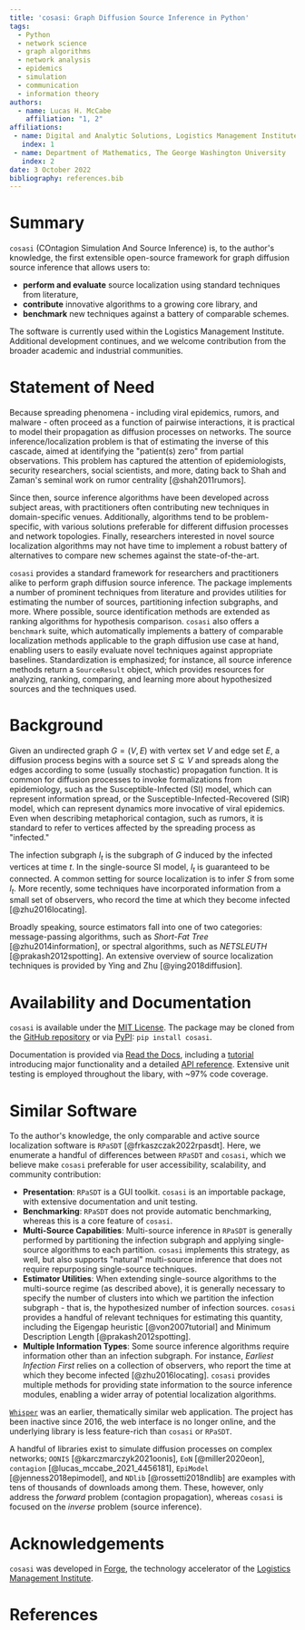 ```yaml
---
title: 'cosasi: Graph Diffusion Source Inference in Python'
tags:
  - Python
  - network science
  - graph algorithms
  - network analysis
  - epidemics
  - simulation
  - communication
  - information theory
authors:
  - name: Lucas H. McCabe
    affiliation: "1, 2"
affiliations:
 - name: Digital and Analytic Solutions, Logistics Management Institute
   index: 1
 - name: Department of Mathematics, The George Washington University
   index: 2
date: 3 October 2022
bibliography: references.bib
---
```



# Summary

`cosasi` (COntagion Simulation And Source Inference) is, to the author's knowledge, the first extensible open-source framework for graph diffusion source inference that allows users to:
- **perform and evaluate** source localization using standard techniques from literature,
- **contribute** innovative algorithms to a growing core library, and
- **benchmark** new techniques against a battery of comparable schemes.

The software is currently used within the Logistics Management Institute. Additional development continues, and we welcome contribution from the broader academic and industrial communities.

# Statement of Need

Because spreading phenomena - including viral epidemics, rumors, and malware - often proceed as a function of pairwise interactions, it is practical to model their propagation as diffusion processes on networks. The source inference/localization problem is that of estimating the inverse of this cascade, aimed at identifying the "patient(s) zero" from partial observations. This problem has captured the attention of epidemiologists, security researchers, social scientists, and more, dating back to Shah and Zaman's seminal work on rumor centrality [@shah2011rumors].

Since then, source inference algorithms have been developed across subject areas, with practitioners often contributing new techniques in domain-specific venues. Additionally, algorithms tend to be problem-specific, with various solutions preferable for different diffusion processes and network topologies. Finally, researchers interested in novel source localization algorithms may not have time to implement a robust battery of alternatives to compare new schemes against the state-of-the-art.

``cosasi`` provides a standard framework for researchers and practitioners alike to perform graph diffusion source inference. The package implements a number of prominent techniques from literature and provides utilities for estimating the number of sources, partitioning infection subgraphs, and more. Where possible, source identification methods are extended as ranking algorithms for hypothesis comparison. ``cosasi`` also offers a ``benchmark`` suite, which automatically implements a battery of comparable localization methods applicable to the graph diffusion use case at hand, enabling users to easily evaluate novel techniques against appropriate baselines. Standardization is emphasized; for instance, all source inference methods return a `SourceResult` object, which provides resources for analyzing, ranking, comparing, and learning more about hypothesized sources and the techniques used.

# Background

Given an undirected graph $G=(V, E)$ with vertex set $V$ and edge set $E$, a diffusion process begins with a source set $S \subseteq V$ and spreads along the edges according to some (usually stochastic) propagation function. It is common for diffusion processes to invoke formalizations from epidemiology, such as the Susceptible-Infected (SI) model, which can represent information spread, or the Susceptible-Infected-Recovered (SIR) model, which can represent dynamics more invocative of viral epidemics. Even when describing metaphorical contagion, such as rumors, it is standard to refer to vertices affected by the spreading process as "infected."

The infection subgraph $I_t$ is the subgraph of $G$ induced by the infected vertices at time $t$. In the single-source SI model, $I_t$ is guaranteed to be connected. A common setting for source localization is to infer $S$ from some $I_t$. More recently, some techniques have incorporated information from a small set of observers, who record the time at which they become infected [@zhu2016locating].

Broadly speaking, source estimators fall into one of two categories: message-passing algorithms, such as *Short-Fat Tree* [@zhu2014information], or spectral algorithms, such as *NETSLEUTH* [@prakash2012spotting]. An extensive overview of source localization techniques is provided by Ying and Zhu [@ying2018diffusion].



# Availability and Documentation

``cosasi`` is available under the [MIT License](https://choosealicense.com/licenses/mit/). The package may be cloned from the [GitHub repository](https://github.com/lmiconsulting/cosasi) or via [PyPI](https://pypi.org/project/cosasi/): ``pip install cosasi``.

Documentation is provided via [Read the Docs](https://cosasi.readthedocs.io/), including a [tutorial](https://cosasi.readthedocs.io/en/latest/tutorial.html) introducing major functionality and a detailed [API reference](https://cosasi.readthedocs.io/en/latest/apiref.html). Extensive unit testing is employed throughout the libary, with ~97% code coverage.


# Similar Software

To the author's knowledge, the only comparable and active source localization software is `RPaSDT` [@frkaszczak2022rpasdt]. Here, we enumerate a handful of differences between `RPaSDT` and `cosasi`, which we believe make `cosasi` preferable for user accessibility, scalability, and community contribution:
- **Presentation**: `RPaSDT` is a GUI toolkit. `cosasi` is an importable package, with extensive documentation and unit testing.
- **Benchmarking**: `RPaSDT` does not provide automatic benchmarking, whereas this is a core feature of `cosasi`.
- **Multi-Source Capabilities**: Multi-source inference in `RPaSDT` is generally performed by partitioning the infection subgraph and applying single-source algorithms to each partition. `cosasi` implements this strategy, as well, but also supports "natural" multi-source inference that does not require repurposing single-source techniques.
- **Estimator Utilities**: When extending single-source algorithms to the multi-source regime (as described above), it is generally necessary to specify the number of clusters into which we partition the infection subgraph - that is, the hypothesized number of infection sources. `cosasi` provides a handful of relevant techniques for estimating this quantity, including the Eigengap heuristic [@von2007tutorial] and Minimum Description Length [@prakash2012spotting].
- **Multiple Information Types**: Some source inference algorithms require information other than an infection subgraph. For instance, *Earliest Infection First* relies on a collection of observers, who report the time at which they become infected [@zhu2016locating]. `cosasi` provides multiple methods for providing state information to the source inference modules, enabling a wider array of potential localization algorithms.

[`Whisper`](http://temigo.github.io/projects/whisper-app/) was an earlier, thematically similar web application. The project has been inactive since 2016, the web interface is no longer online, and the underlying library is less feature-rich than `cosasi` or `RPaSDT`.

A handful of libraries exist to simulate diffusion processes on complex networks; `OONIS` [@karczmarczyk2021oonis], `EoN` [@miller2020eon], `contagion` [@lucas_mccabe_2021_4456181], `EpiModel` [@jenness2018epimodel], and `NDlib` [@rossetti2018ndlib] are examples with tens of thousands of downloads among them. These, however, only address the *forward* problem (contagion propagation), whereas `cosasi` is focused on the *inverse* problem (source inference).


# Acknowledgements

`cosasi` was developed in [Forge](https://www.lmi.org/forge), the technology accelerator of the [Logistics Management Institute](https://www.lmi.org/about-lmi).


# References
